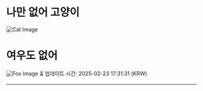 
# 나만 없어 고양이

![Cat Image](https://cdn2.thecatapi.com/images/7ds.jpg)

# 여우도 없어
![Fox Image](https://randomfox.ca/images/124.jpg)
⏳ 업데이트 시간: 2025-02-23 17:31:31 (KRW)

---
